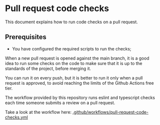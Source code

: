 # Pull request code checks

This document explains how to run code checks on a pull request.

## Prerequisites

- You have configured the required scripts to run the checks;

When a new pull request is opened against the main branch, it is a good idea to run some checks on the code to make sure
that it is up to the standards of the project, before merging it. 

You can run it on every push, but it is better to run it only when a pull request is approved, to avoid reaching the
limits of the Github Actions free tier.

The workflow provided by this repository runs eslint and typescript checks each time someone submits a review on a pull
request.

Take a look at the workflow here: [.github/workflows/pull-request-code-checks.yml](../.github/workflows/pull-request-code-checks.yml)
